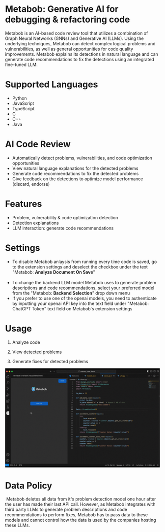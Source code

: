 # Metabob: Generative AI for debugging & refactoring code

Metabob is an AI-based code review tool that utilizes a combination of Graph Neural Networks (GNNs) and Generative AI (LLMs).  Using the underlying techniques, Metabob can detect complex logical problems and vulnerabilities, as well as general opportunities for code quality improvements. Metabob explains its detections in natural language and can generate code recommendations to fix the detections using an integrated fine-tuned LLM. 
​
# Supported Languages
* Python
* JavaScript
* TypeScript
* C
* C++
* Java

# AI Code Review
* Automatically detect problems, vulnerabilities, and code optimization opportunities
* View natural language explanations for the detected problems
* Generate code recommendations to fix the detected problems
* Give feedback on the detections to optimize model performance (discard, endorse)

# Features
* Problem, vulnerability & code optimization detection
* Detection explanations
* LLM interaction: generate code recommendations
​​
# Settings​

* To disable Metabob anlaysis from running every time code is saved, go to the extension settings and deselect the checkbox under the text "Metabob: **Analyze Document On Save**"  
​
* To change the backend LLM model Metabob uses to generate problem descriptions and code recommendations, select your preferred model from the "Metabob: **Backend Selection**" drop down menu
​
* If you prefer to use one of the openai models, you need to authenticate by inputting your openai API key into the text field under "Metabob: ChatGPT Token" text field on Metabob's extension settings 

# Usage​

1. Analyze code

2. View detected problems

3. Generate fixes for detected problems

![analysis-flow](https://github.com/MetabobProject/metabob-vscode/raw/HEAD/docs/img/v2-analysis-flow.gif)


# Data Policy
​
Metabob deletes all data from it's problem detection model one hour after the user has made their last API call. However, as Metabob integrates with third party LLMs to generate problem descriptions and code recommendations to perform fixes, Metabob has to pass data to these models and cannot control how the data is used by the companies hosting these LLMs. ​
​


